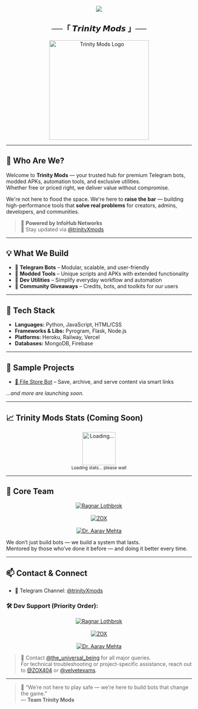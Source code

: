 <p align="center">
  <img src="https://readme-typing-svg.demolab.com?font=Fira+Code&pause=1000&color=39FF14&center=true&vCenter=true&width=650&height=100&lines=Welcome+to+Trinity+Mods!;Premium+Mods,+Smart+Bots+%26+Next-Gen+Tools;Built+with+Purpose.+Delivered+with+Power.">
</p>

<h2 align="center">──「 𝙏𝙧𝙞𝙣𝙞𝙩𝙮 𝙈𝙤𝙙𝙨 」──</h2>

<p align="center">
  <img src="https://github.com/user-attachments/assets/f7653b1e-e2b1-4897-9de1-f830aca391b6" width="270px" alt="Trinity Mods Logo"/>
</p>

---

## 👋 Who Are We?

Welcome to **Trinity Mods** — your trusted hub for premium Telegram bots, modded APKs, automation tools, and exclusive utilities.  
Whether free or priced right, we deliver value without compromise.

We're not here to flood the space. We're here to **raise the bar** — building high-performance tools that **solve real problems** for creators, admins, developers, and communities.

> 💼 **Powered by InfoHub Networks**  
> 🔔 Stay updated via [@trinityXmods](https://t.me/trinityXmods)

---

## 💡 What We Build

- 🤖 **Telegram Bots** – Modular, scalable, and user-friendly  
- 🧩 **Modded Tools** – Unique scripts and APKs with extended functionality  
- 🧰 **Dev Utilities** – Simplify everyday workflow and automation  
- 🎁 **Community Giveaways** – Credits, bots, and toolkits for our users

---

## 🔨 Tech Stack

- **Languages:** Python, JavaScript, HTML/CSS  
- **Frameworks & Libs:** Pyrogram, Flask, Node.js  
- **Platforms:** Heroku, Railway, Vercel  
- **Databases:** MongoDB, Firebase

---

## 🚀 Sample Projects
  
- [📁 File Store Bot](https://github.com/Trinity-Mods/File-Store-Bot) – Save, archive, and serve content via smart links  

_…and more are launching soon._

---

## 📈 Trinity Mods Stats (Coming Soon)

<p align="center">
  <img src="https://i.gifer.com/ZKZg.gif" width="90" alt="Loading..." />
  <br>
  <sub>Loading stats... please wait</sub>
</p>

---

## 🤝 Core Team

<p align="center">
  <a href="https://t.me/the_universal_being">
    <img src="https://img.shields.io/badge/Ragnar_Lothbrok-Architect_&_Mastermind-blue?style=for-the-badge&logo=telegram&logoColor=white" alt="Ragnar Lothbrok"/>
  </a>
  <br><br>
  <a href="https://t.me/ZOX404">
    <img src="https://img.shields.io/badge/Z∅X-Ops_&_Innovation_Lead-purple?style=for-the-badge&logo=telegram&logoColor=white" alt="ZOX"/>
  </a>
  <br><br>
  <a href="https://t.me/velvetexams">
    <img src="https://img.shields.io/badge/Dr._Aarav_Mehta-Infra_&_Systems_Engineer-crimson?style=for-the-badge&logo=telegram&logoColor=white" alt="Dr. Aarav Mehta"/>
  </a>
</p>

We don’t just build bots — we build a system that lasts.  
Mentored by those who’ve done it before — and doing it better every time.

---

## 📫 Contact & Connect

- 💬 Telegram Channel: [@trinityXmods](https://t.me/trinityXmods)  

### 🛠 Dev Support (Priority Order):

<p align="center">
  <a href="https://t.me/the_universal_being">
    <img src="https://img.shields.io/badge/Primary_Contact-Ragnar_Lothbrok-blue?style=for-the-badge&logo=telegram&logoColor=white" alt="Ragnar Lothbrok"/>
  </a>
  <br><br>
  <a href="https://t.me/ZOX404">
    <img src="https://img.shields.io/badge/Secondary-Z∅X-purple?style=for-the-badge&logo=telegram&logoColor=white" alt="ZOX"/>
  </a>
  <br><br>
  <a href="https://t.me/velvetexams">
    <img src="https://img.shields.io/badge/Tertiary-Dr._Aarav_Mehta-crimson?style=for-the-badge&logo=telegram&logoColor=white" alt="Dr. Aarav Mehta"/>
  </a>
</p>

> 🔰 Contact [@the_universal_being](https://t.me/the_universal_being) for all major queries.  
> For technical troubleshooting or project-specific assistance, reach out to [@ZOX404](https://t.me/ZOX404) or [@velvetexams](https://t.me/velvetexams).

---

> 🧪 “We’re not here to play safe — we’re here to build bots that change the game.”  
> — **Team Trinity Mods**
